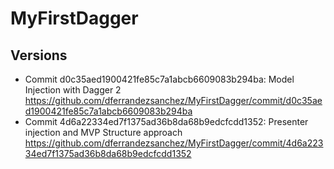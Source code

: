 # MyFirstDagger

## Versions

* Commit d0c35aed1900421fe85c7a1abcb6609083b294ba: Model Injection with Dagger 2 
  https://github.com/dferrandezsanchez/MyFirstDagger/commit/d0c35aed1900421fe85c7a1abcb6609083b294ba
* Commit 4d6a22334ed7f1375ad36b8da68b9edcfcdd1352: Presenter injection and MVP Structure approach
  https://github.com/dferrandezsanchez/MyFirstDagger/commit/4d6a22334ed7f1375ad36b8da68b9edcfcdd1352

